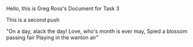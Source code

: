 Hello, this is Greg Ross's Document for Task 3

This is a second push

"On a day, alack the day!
Love, who's month is ever may,
Spied a blossom passing fair
Playing in the wanton air"